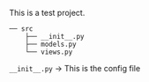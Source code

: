 This is a test project.

```
── src
    ├── __init__.py
    ├── models.py
    └── views.py
```

`__init__.py` -> This is the config file
